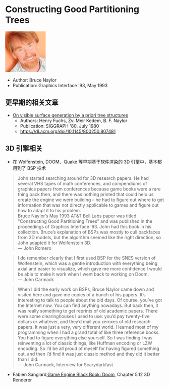 # Constructing Good Partitioning Trees

![Bruce_Naylor2](./images/Bruce_Naylor2.jpg)
- Author: Bruce Naylor
- Publication: Graphics Interface '93, May 1993

## 更早期的相关文章

- [On visible surface generation by a priori tree structures](./800250.807481.pdf)
    - Authors: Henry Fuchs, Zvi Meir Kedem, B. F. Naylor
    - Publication: SIGGRAPH '80, July 1980
    - https://dl.acm.org/doi/10.1145/800250.807481

 ## 3D 引擎相关

 - 在 Wolfenstein, DOOM、Quake 等早期基于软件渲染的 3D 引擎中，基本都用到了 BSP 技术

> John started searching around for 3D research papers. He had several VHS tapes of math conferences, and compendiums of graphics papers from conferences because game books were a rare thing back then, and there was nothing printed that could help us create the engine we were building – he had to figure out where to get information that was not directly applicable to games and figure out how to adapt it to his problem.  
> Bruce Naylor’s May 1993 AT&T Bell Labs paper was titled "Constructing Good Partitioning Trees" and was published in the proceedings of Graphics Interface ’93. John had this book in his collection. Bruce’s explanation of BSPs was mostly to cull backfaces from 3D models, but the algorithm seemed like the right direction, so John adapted it for Wolfenstein 3D.  
> — John Romero  


> I do remember clearly that I first used BSP for the SNES version of Wolfenstein, which was a gentle introduction with everything being axial and easier to visualize, which gave me more confidence I would be able to make it work when I went back to working on Doom.  
> — John Carmack  


> When I did the early work on BSPs, Bruce Naylor came down and visited here and gave me copies of a bunch of his papers. It’s interesting to talk to people about the old days. Of course, you’ve got the Internet now. You can find anything nowadays. But back then, it was really something to get reprints of old academic papers. There were some clearinghouses I used to use: you’d pay twenty-five dollars or whatever, and they’d mail you xeroxes of old research papers. It was just a very, very different world. I learned most of my programming when I had a grand total of like three reference books. You had to figure everything else yourself. So I was finding I was reinventing a lot of classic things, like Huffman encoding or LZW encoding. So I’d be all proud of myself for having figured something out, and then I’d find it was just classic method and they did it better than I did.  
> — John Carmack, Interview for Scarydarkfast  


- Fabien Sanglard,[Game Engine Black Book: Doom](https://github.com/fabiensanglard/gebbdoom), Chapter 5.12 3D Renderer